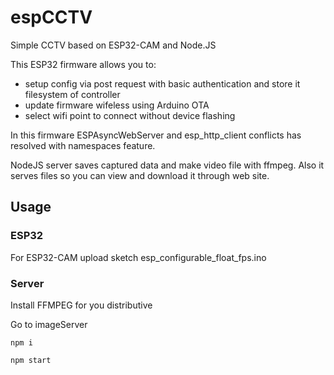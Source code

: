 # espCCTV

Simple CCTV based on ESP32-CAM and Node.JS

This ESP32 firmware allows you to:
- setup config via post request with basic authentication and store it filesystem of controller
- update firmware wifeless using Arduino OTA
- select wifi point to connect without device flashing

In this firmware ESPAsyncWebServer and esp_http_client conflicts has resolved with namespaces feature.

NodeJS server saves captured data and make video file with ffmpeg. Also it serves files so you can view and download it through web site.

## Usage
### ESP32

For ESP32-CAM upload sketch esp_configurable_float_fps.ino

### Server

Install FFMPEG for you distributive

Go to imageServer

`npm i`

`npm start`

